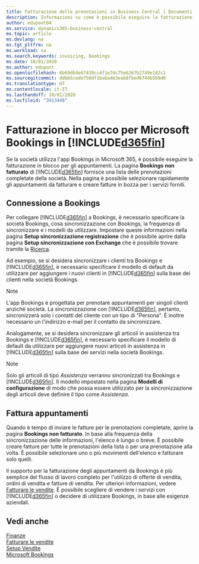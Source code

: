 ```yaml
---
title: Fatturazione delle prenotazioni in Business Central | Documenti Microsoft
description: Informazioni su come è possibile eseguire la fatturazione da Microsoft Bookings in Business Central.
author: edupont04
ms.service: dynamics365-business-central
ms.topic: article
ms.devlang: na
ms.tgt_pltfrm: na
ms.workload: na
ms.search.keywords: invoicing, bookings
ms.date: 10/01/2020
ms.author: edupont
ms.openlocfilehash: 6b69d64e67428cc4f1e7dc75e6267b2749e182c1
ms.sourcegitcommit: ddbb5cede750df1baba4b3eab8fbed6744b5b9d6
ms.translationtype: HT
ms.contentlocale: it-IT
ms.lasthandoff: 10/01/2020
ms.locfileid: "3913448"
---
```

# <a name="bulk-invoicing-for-microsoft-bookings-in-d365fin"></a>Fatturazione in blocco per Microsoft Bookings in [!INCLUDE[d365fin](includes/d365fin_md.md)]
Se la società utilizza l'app Bookings in Microsoft 365, è possibile eseguire la fatturazione in blocco per gli appuntamenti. La pagina **Bookings non fatturato** di [!INCLUDE[d365fin](includes/d365fin_md.md)] fornisce una lista delle prenotazioni completate della società. Nella pagina è possibile selezionare rapidamente gli appuntamenti da fatturare e creare fatture in bozza per i servizi forniti.  

## <a name="connect-to-bookings"></a>Connessione a Bookings
Per collegare [!INCLUDE[d365fin](includes/d365fin_md.md)] a Bookings, è necessario specificare la società Bookings, cosa sincronizzazione con Bookings, la frequenza di sincronizzare e i modelli da utilizzare. Impostare queste informazioni nella pagina **Setup sincronizzazione registrazione** che è possibile aprire dalla pagina **Setup sincronizzazione con Exchange** che è possibile trovare tramite la [Ricerca](ui-search.md).  

Ad esempio, se si desidera sincronizzare i clienti tra Bookings e [!INCLUDE[d365fin](includes/d365fin_md.md)], è necessario specificare il modello di default da utilizzare per aggiungere i nuovi clienti in [!INCLUDE[d365fin](includes/d365fin_md.md)] sulla base dei clienti nella società Bookings.  

> [!NOTE]
> L'app Bookings è progettata per prenotare appuntamenti per singoli clienti anziché società. La sincronizzazione con [!INCLUDE[d365fin](includes/d365fin_md.md)], pertanto, sincronizzerà solo i contatti del cliente con un tipo di "Persona". È inoltre necessario un l'indirizzo e-mail per il contatto da sincronizzare.  

Analogamente, se si desidera sincronizzare gli articoli in assistenza tra Bookings e [!INCLUDE[d365fin](includes/d365fin_md.md)], è necessario specificare il modello di default da utilizzare per aggiungere nuovi articoli in assistenza in [!INCLUDE[d365fin](includes/d365fin_md.md)] sulla base dei servizi nella società Bookings.  

> [!NOTE]
> Solo gli articoli di tipo *Assistenza* verranno sincronizzati tra Bookings e [!INCLUDE[d365fin](includes/d365fin_md.md)]. Il modello impostato nella pagina **Modelli di configurazione** di modo che possa essere utilizzato per la sincronizzazione degli articoli deve definire il tipo come *Assistenza*.

## <a name="invoice-appointments"></a>Fattura appuntamenti
Quando è tempo di inviare le fatture per le prenotazioni completate, aprire la pagina **Bookings non fatturato**. In base alla frequenza della sincronizzazione delle informazioni, l'elenco è lungo o breve. È possibile creare fatture per tutte le prenotazioni della lista o per una prenotazione alla volta. È possibile selezionare uno o più movimenti dell'elenco e fatturare solo quelli.  

Il supporto per la fatturazione degli appuntamenti da Bookings è più semplice del flusso di lavoro completo per l'utilizzo di offerte di vendita, ordini di vendita e fatture di vendita. Per ulteriori informazioni, vedere [Fatturare le vendite](sales-how-invoice-sales.md). È possibile scegliere di vendere i servizi con [!INCLUDE[d365fin](includes/d365fin_md.md)] o decidere di utilizzare Bookings, in base alle esigenze aziendali.  

## <a name="see-also"></a>Vedi anche
[Finanze](finance.md)  
[Fatturare le vendite](sales-how-invoice-sales.md)  
[Setup Vendite](sales-setup-sales.md)  
[Microsoft Bookings](https://products.office.com/business/scheduling-and-booking-app)  
